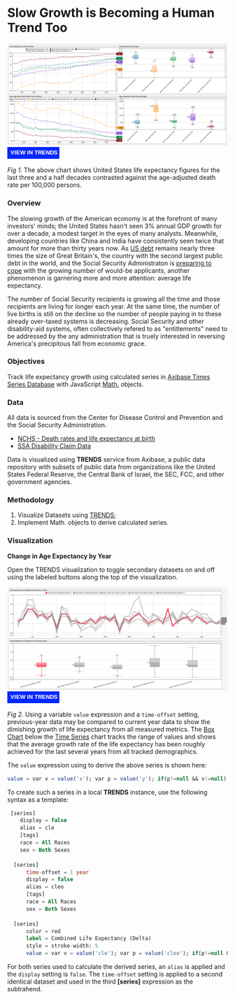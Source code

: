 # Slow Growth is Becoming a Human Trend Too

![](images/life-exp-title.png)
[![](images/button-new.png)](https://trends.axibase.com/f57c4e8e#fullscreen)

*Fig 1.* The above chart shows United States life expectancy figures for the last three and a half decades contrasted against the age-adjusted death rate per 100,000 persons.

### Overview

The slowing growth of the American economy is at the forefront of many investors' minds; the United States hasn't seen 3% annual GDP growth for over a decade, a modest target in the eyes of many analysts. Meanwhile, developing countries like China and India have consistently seen twice that amount for more than thirty years now. As [US debt](/../master/Analysis/The_New_Bubble/README.md) remains nearly three times the size of Great Britain's, the country with the second largest public debt in the world, and the Social Security Administraton is [preparing to cope](/../master/aging-america/README.md) with the growing number of would-be applicants, another phenomenon is garnering more and more attention: average life expectancy.

The number of Social Security recipients is growing all the time and those recipients are living for longer each year. At the same time, the number of live births is still on the decline so the number of people paying in to these already over-taxed systems is decreasing. Social Security and other disability-aid systems, often collectively refered to as "entitlements" need to be addressed by the any administration that is truely interested in reversing America's precipitous fall from economic grace. 

### Objectives

Track life expectancy growth using calculated series in [Axibase Times Series Database](https://axibase.com/products/axibase-time-series-database/) with JavaScript [Math.]() objects.

### Data

All data is sourced from the Center for Disease Control and Prevention and the Social Security Administration.

* [NCHS - Death rates and life expectancy at birth](https://catalog.data.gov/dataset/age-adjusted-death-rates-and-life-expectancy-at-birth-all-races-both-sexes-united-sta-1900)
* [SSA Disability Claim Data](https://catalog.data.gov/dataset/ssa-disability-claim-data)

Data is visualized using **TRENDS** service from Axibase, a public data repository with subsets of public data from organizations like the United States Federal Reserve, the Central Bank of Israel, the SEC, FCC, and other government agencies.

### Methodology

1. Visualize Datasets using [TRENDS](https://trends.axibase.com/);
2. Implement Math. objects to derive calculated series.

### Visualization

**Change in Age Expectancy by Year**

Open the TRENDS visualization to toggle secondary datasets on and off using the labeled buttons along the top of the visualization. 

![](images/life-exp-delta.png)
[![](images/button-new.png)](https://trends.axibase.com/e029d65a#fullscreen)

*Fig 2.* Using a variable `value` expression and a `time-offset` setting, previous-year data may be compared to current year data to show the dimishing growth of life expectancy from all measured metrics. The [Box Chart](https://axibase.com/products/axibase-time-series-database/visualization/widgets/box-chart-widget/) below the [Time Series](https://axibase.com/products/axibase-time-series-database/visualization/widgets/time-chart/) chart tracks the range of values and shows that the average growth rate of the life expectancy has been roughly achieved for the last several years from all tracked demographics.

The `value` expression using to derive the above series is shown here:

```sql
value = var v = value('x'); var p = value('y'); if(p!=null && v!=null) return v - p
```

To create such a series in a local **TRENDS** instance, use the following syntax as a template:

```sql
 [series]
    display = false
    alias = cle
    [tags]
    race = All Races
    sex = Both Sexes
   
  [series]
      time-offset = 1 year
      display = false
      alias = cleo
      [tags]
      race = All Races
      sex = Both Sexes

  [series]
      color = red
      label = Combined Life Expectancy (Delta)
      style = stroke-width: 5
      value = var v = value('cle'); var p = value('cleo'); if(p!=null && v!=null) return v - p
```

For both series used to calculate the derived series, an `alias` is applied and the `display` setting is `false`. The `time-offset` setting is applied to a second identical dataset and used in the third **[series]** expression as the subtrahend.

